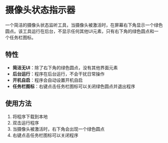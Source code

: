 # 摄像头状态指示器

一个简洁的摄像头状态监听工具，当摄像头被激活时，在屏幕右下角显示一个绿色圆点。该工具运行在后台，不显示任何其他UI元素，只有右下角的绿色圆点和一个任务栏图标。

## 特性

- **简洁无UI**：除了右下角的绿色圆点，没有其他界面元素
- **后台运行**：程序在后台运行，不会干扰日常操作
- **开机自启**：程序会自动设置开机自启
- **任务栏图标**：右键点击任务栏图标可以关闭绿色圆点并退出程序

## 使用方法

1. 将程序下载到本地
2. 双击运行程序
3. 当摄像头被激活时，右下角会出现一个绿色圆点
4. 右键点击任务栏图标可以关闭程序

